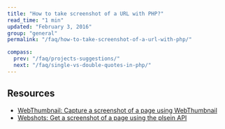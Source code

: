 ```yaml
---
title: "How to take screenshot of a URL with PHP?"
read_time: "1 min"
updated: "February 3, 2016"
group: "general"
permalink: "/faq/how-to-take-screenshot-of-a-url-with-php/"

compass:
  prev: "/faq/projects-suggestions/"
  next: "/faq/single-vs-double-quotes-in-php/"
---
```


## Resources

* [WebThumbnail: Capture a screenshot of a page using WebThumbnail](http://www.phpclasses.org/package/7479-PHP-Capture-a-screenshot-of-a-page-using-WebThumbnail.html)
* [Webshots: Get a screenshot of a page using the plsein API](http://www.phpclasses.org/package/7793-PHP-Get-a-screenshot-of-a-page-using-the-plsein-API.html)